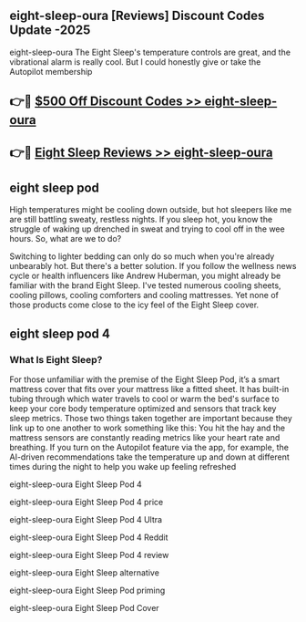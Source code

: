 ## eight-sleep-oura [Reviews​] Discount Codes Update -2025

eight-sleep-oura The Eight Sleep's temperature controls are great, and the vibrational alarm is really cool. But I could honestly give or take the Autopilot membership

## 👉🔴 [$500 Off Discount Codes >> eight-sleep-oura](http://download.freeplayer.one?title=eight-sleep-oura&ref=18-ES)

## 👉🔴 [Eight Sleep Reviews >> eight-sleep-oura](http://download.freeplayer.one?title=eight-sleep-oura&ref=18-ES)

## eight sleep pod

High temperatures might be cooling down outside, but hot sleepers like me are still battling sweaty, restless nights. If you sleep hot, you know the struggle of waking up drenched in sweat and trying to cool off in the wee hours. So, what are we to do?

Switching to lighter bedding can only do so much when you're already unbearably hot. But there's a better solution. If you follow the wellness news cycle or health influencers like Andrew Huberman, you might already be familiar with the brand Eight Sleep. I've tested numerous cooling sheets, cooling pillows, cooling comforters and cooling mattresses. Yet none of those products come close to the icy feel of the Eight Sleep cover.

## eight sleep pod 4

### What Is Eight Sleep?

For those unfamiliar with the premise of the Eight Sleep Pod, it’s a smart mattress cover that fits over your mattress like a fitted sheet. It has built-in tubing through which water travels to cool or warm the bed's surface to keep your core body temperature optimized and sensors that track key sleep metrics. Those two things taken together are important because they link up to one another to work something like this: You hit the hay and the mattress sensors are constantly reading metrics like your heart rate and breathing. If you turn on the Autopilot feature via the app, for example, the AI-driven recommendations take the temperature up and down at different times during the night to help you wake up feeling refreshed

eight-sleep-oura Eight Sleep Pod 4

eight-sleep-oura Eight Sleep Pod 4 price

eight-sleep-oura Eight Sleep Pod 4 Ultra

eight-sleep-oura Eight Sleep Pod 4 Reddit

eight-sleep-oura Eight Sleep Pod 4 review

eight-sleep-oura Eight Sleep alternative

eight-sleep-oura Eight Sleep Pod priming

eight-sleep-oura Eight Sleep Pod Cover